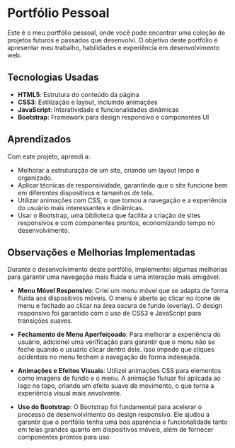 # Portfólio Pessoal

Este é o meu portfólio pessoal, onde você pode encontrar uma coleção de projetos futuros e passados que desenvolvi. O objetivo deste portfólio é apresentar meu trabalho, habilidades e experiência em desenvolvimento web.

## Tecnologias Usadas

- **HTML5**: Estrutura do conteúdo da página
- **CSS3**: Estilização e layout, incluindo animações
- **JavaScript**: Interatividade e funcionalidades dinâmicas
- **Bootstrap**: Framework para design responsivo e componentes UI

## Aprendizados

Com este projeto, aprendi a:

- Melhorar a estruturação de um site, criando um layout limpo e organizado.
- Aplicar técnicas de responsividade, garantindo que o site funcione bem em diferentes dispositivos e tamanhos de tela.
- Utilizar animações com CSS, o que tornou a navegação e a experiência do usuário mais interessantes e dinâmicas.
- Usar o Bootstrap, uma biblioteca que facilita a criação de sites responsivos e com componentes prontos, economizando tempo no desenvolvimento.

## Observações e Melhorias Implementadas

Durante o desenvolvimento deste portfólio, implementei algumas melhorias para garantir uma navegação mais fluida e uma interação mais amigável:

- **Menu Móvel Responsivo**: Criei um menu móvel que se adapta de forma fluida aos dispositivos móveis. O menu é aberto ao clicar no ícone de menu e fechado ao clicar na área escura de fundo (overlay). O design responsivo foi garantido com o uso de CSS3 e JavaScript para transições suaves.

- **Fechamento de Menu Aperfeiçoado**: Para melhorar a experiência do usuário, adicionei uma verificação para garantir que o menu não se feche quando o usuário clicar dentro dele. Isso impede que cliques acidentais no menu fechem a navegação de forma indesejada.

- **Animações e Efeitos Visuais**: Utilizei animações CSS para elementos como imagens de fundo e o menu. A animação flutuar foi aplicada ao logo no topo, criando um efeito suave de movimento, o que torna a experiência visual mais envolvente.

- **Uso do Bootstrap**: O Bootstrap foi fundamental para acelerar o processo de desenvolvimento do design responsivo. Ele ajudou a garantir que o portfólio tenha uma boa aparência e funcionalidade tanto em telas grandes quanto em dispositivos móveis, além de fornecer componentes prontos para uso.
